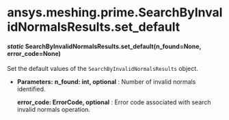# ansys.meshing.prime.SearchByInvalidNormalsResults.set_default

<a id="ansys.meshing.prime.SearchByInvalidNormalsResults.set_default"></a>

#### *static* SearchByInvalidNormalsResults.set_default(n_found=None, error_code=None)

Set the default values of the `SearchByInvalidNormalsResults` object.

* **Parameters:**
  **n_found: int, optional**
  : Number of invalid normals identified.

  **error_code: ErrorCode, optional**
  : Error code associated with search invalid normals operation.

<!-- !! processed by numpydoc !! -->
